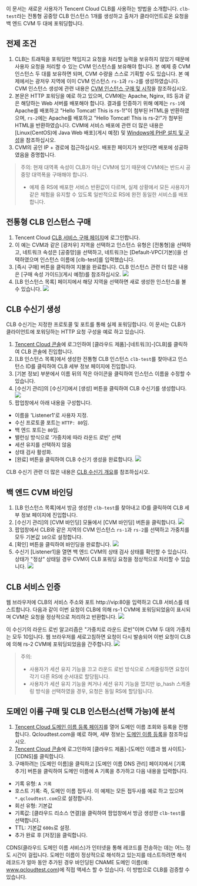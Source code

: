 이 문서는 새로운 사용자가 Tencent Cloud CLB를 사용하는 방법을 소개합니다. `clb-test`라는 전통형 공중망 CLB 인스턴스 1개를 생성하고 출처가 클라이언트로온 요청을 백 엔드 CVM 두 대에 포워딩합니다.

## 전제 조건
1. CLB는 트래픽을 포워딩만 책임지고 요청을 처리할 능력을 보유하지 않았기 때문에 사용자 요청을 처리할 수 있는 CVM 인스턴스를 보유해야 합니다.
본 예제 중 CVM 인스턴스 두 대를 보유하면 되며, CVM 수량을 스스로 기획할 수도 있습니다. 본 예제에서는 광저우 지역에 이미 CVM 인스턴스 `rs-1`과 `rs-2`를 생성하였습니다. CVM 인스턴스 생성에 관련 내용은 [CVM 인스턴스 구매 및 시작](https://cloud.tencent.com/document/product/213/4855)을 참조하십시오.
2. 본문은 HTTP 포워딩을 예로 하고 있으며, CVM에는 Apache, Nginx, IIS 등과 같은 해당하는 Web 서버를 배포해야 합니다.
결과를 인증하기 위해 예제는 `rs-1`에 Apache를 배포하고 "Hello Tomcat! This is rs-1!"이 첨부된 HTML을 반환하였으며, `rs-2`에는 Apache를 배포하고 "Hello Tomcat! This is rs-2!"가 첨부된 HTML을 반환하였습니다. CVM에 서비스 배포에 관련 더 많은 내용은 [Linux(CentOS)에 Java Web 배포](게시 예정) 및 [Windows에 PHP 설치 및 구성](https://cloud.tencent.com/document/product/213/10182)을 참조하십시오.
3. CVM의 공인 IP + 경로에 접근하십시오. 배포한 페이지가 보인다면 배포에 성공하였음을 증명합니다.

> 주의:
현재 대역폭 속성이 CLB가 아닌 CVM에 있기 때문에 CVM에는 반드시 공중망 대역폭을 구매해야 합니다.
> - 예제 중 RS에 배포한 서비스 반환값이 다르며, 실제 상황에서 모든 사용자가 같은 체험을 유지할 수 있도록 일반적으로 RS에 완전 동일한 서비스를 배포합니다.

## 전통형 CLB 인스턴스 구매
1. Tencent Cloud [CLB 서비스 구매 페이지](https://buy.cloud.tencent.com/lb)에 로그인합니다.
2. 이 예는 CVM과 같은 [광저우] 지역을 선택하고 인스턴스 유형은 [전통형]을 선택하고, 네트워크 속성은 [공중망]을 선택하고, 네트워크는 [Default-VPC(기본)]을 선택하였으며 인스턴스 이름에 [clb-test]를 입력했습니다.
3. [즉시 구매] 버튼을 클릭하여 지불을 완료합니다.
CLB 인스턴스 관련 더 많은 내용은 [구매 속성 가이드](게시 예정)를 참조하십시오.
![](https://main.qcloudimg.com/raw/fbe58e6536dbd0b24d383f892dc6446d.png)
4. [LB 인스턴스 목록] 페이지에서 해당 지역을 선택하면 새로 생성한 인스턴스를 볼 수 있습니다.
![](https://main.qcloudimg.com/raw/181110567fc16a3ad9a3547ef8e53dc1.png)

## CLB 수신기 생성
CLB 수신기는 지정한 프로토콜 및 포트를 통해 실제 포워딩합니다. 이 문서는 CLB가 클라이언트에 포워딩하는 HTTP 요청 구성을 예로 하고 있습니다.
1. [Tencent Cloud 콘솔](https://console.cloud.tencent.com/)에 로그인하여 [클라우드 제품]-[네트워크]-[CLB]를 클릭하여 CLB 콘솔에 진입합니다.
2. [LB 인스턴스 목록]에서 생성한 전통형 CLB 인스턴스 `clb-test`를 찾아내고 인스턴스 ID를 클릭하여 CLB 세부 정보 페이지에 진입합니다.
3. [기본 정보] 부분에서 이름 뒤의 작은 아이콘을 클릭하여 인스턴스 이름을 수정할 수 있습니다.
4. [수신기 관리]의 [수신기]에서 [생성] 버튼을 클릭하여 CLB 수신기를 생성합니다.
![](https://main.qcloudimg.com/raw/f0e2d9431fd7eebfffd96e4392e3a70a.png)
5. 팝업창에서 아래 내용을 구성합니다.
  - 이름을 'Listener1'로 사용자 지정.
  - 수신 프로토콜 포트는 `HTTP: 80`임.
  - 백 엔드 포트는 `80`임.
  - 밸런싱 방식으로 ‘가중치에 따라 라운드 로빈’ 선택
  - 세션 유지를 선택하지 않음
  - 상태 검사 활성화.
  - [완료] 버튼을 클릭하여 CLB 수신기 생성을 완료합니다.
![](https://main.qcloudimg.com/raw/84f8d4b675e1095d3efa193f3ded0281.png)

CLB 수신기 관련 더 많은 내용은 [CLB 수신기 개요](https://cloud.tencent.com/document/product/214/6151)를 참조하십시오.

## 백 엔드 CVM 바인딩
1. [LB 인스턴스 목록]에서 방금 생성한 `clb-test`를 찾아내고 ID를 클릭하여 CLB 세부 정보 페이지에 진입합니다.
2. [수신기 관리]의 [CVM 바인딩] 모듈에서 [CVM 바인딩] 버튼을 클릭합니다.
![](https://main.qcloudimg.com/raw/6fd77c5e62f56f73ada410d8fad8de09.png)
3. 팝업창에서 CLB와 같은 지역의 CVM 인스턴스 `rs-1`과 `rs-2`를 선택하고 가중치를 모두 기본값 `10`으로 설정합니다.
4. [확인] 버튼을 클릭하여 바인딩을 완료합니다.
![](https://main.qcloudimg.com/raw/014e181f64fcc1e22e6bd90f3ebe5bc6.png)
5. 수신기 [Listener1]을 열면 백 엔드 CVM의 상태 검사 상태를 확인할 수 있습니다. 상태가 "정상" 상태일 경우 CVM이 CLB 포워딩 요청을 정상적으로 처리할 수 있습니다.
![](https://main.qcloudimg.com/raw/9f43f89b03bd0845749cb1c90413c97d.png)

## CLB 서비스 인증
웹 브라우저에 CLB의 서비스 주소와 포트 http://vip:80을 입력하고 CLB 서비스를 테스트합니다. 다음과 같이 이번 요청이 CLB에 의해 rs-1 CVM에 포워딩되었음이 표시되며 CVM은 요청을 정상적으로 처리하고 반환합니다.
![](https://main.qcloudimg.com/raw/5df0db4039dfb4864af5db6b9c6cc3c1.png)

이 수신기의 라운드 로빈 알고리즘은 "가중치로 라운드 로빈"이며 CVM 두 대의 가중치는 모두 10입니다. 웹 브라우저를 세로고침하면 요청이 다시 발송되어 이번 요청이 CLB에 의해 rs-2 CVM에 포워딩되었음을 간주합니다.
![](https://main.qcloudimg.com/raw/ac62269e1fa5373f65c76f9134d96589.png)

> 주의:
> - 사용자가 세션 유지 기능을 끄고 라운드 로빈 방식으로 스케줄링하면 요청이 각기 다른 RS에 순서대로 할당됩니다.
> - 사용자가 세션 유지 기능을 켜거나 세션 유지 기능을 껐지만 ip_hash 스케줄링 방식을 선택하였을 경우, 요청은 동일 RS에 할당됩니다.

## 도메인 이름 구매 및 CLB 인스턴스(선택 가능)에 분석
1. [Tencent Cloud 도메인 이름 등록 페이지](https://dnspod.cloud.tencent.com)를 열어 도메인 이름 조회와 등록을 진행합니다. Qcloudtest.com을 예로 하며, 세부 정보는 [도메인 이름 등록](https://cloud.tencent.com/document/product/242/9595)을 참조하십시오.
2. [Tencent Cloud 콘솔](https://console.cloud.tencent.com/)에 로그인하여 [클라우드 제품]-[도메인 이름과 웹 사이트]-[CDNS]를 클릭합니다.
3. 구매하려는 [도메인 이름]을 클릭하고 [도메인 이름 DNS 관리] 페이지에서 [기록 추가] 버튼을 클릭하여 도메인 이름에 A 기록을 추가하고 다음 내용을 입력합니다.
  - 기록 유형: `A 기록`
  - 호스트 기록: 즉, 도메인 이름 접두사. 이 예제는 모든 접두사를 예로 하고 있으며 `*.qcloudtest.com`으로 설정합니다.
  - 회선 유형: 기본값
  - 기록값: [클라우드 리소스 연결]을 클릭하여 팜업창에서 방금 생성한 `clb-test`를 선택합니다.
  - TTL: 기본값 `600s`로 설정.
  - 추가 완료 후 [저장]을 클릭합니다.

CDNS(클라우드 도메인 이름 서비스)가 인터넷을 통해 레코드를 전송하는 데는 어느 정도 시간이 걸립니다. 도메인 이름이 정상적으로 해석하고 있는지를 테스트하려면 해석 레코드가 얼마 동안 추가된 경우 바인딩된 CNAME 도메인 이름(예: www.qcloudtest.com)에 직접 액세스 할 수 있습니다. 이 방법으로 CLB를 검증할 수 있습니다.
